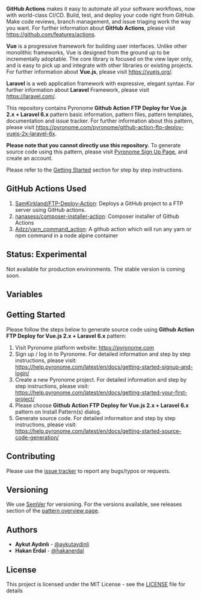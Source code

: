 **GitHub Actions** makes it easy to automate all your software workflows, now with world-class CI/CD. Build, test, and deploy your code right from GitHub. Make code reviews, branch management, and issue triaging work the way you want. For further information about **GitHub Actions**, please visit https://github.com/features/actions.

**Vue** is a progressive framework for building user interfaces. Unlike other monolithic frameworks, Vue is designed from the ground up to be incrementally adoptable. The core library is focused on the view layer only, and is easy to pick up and integrate with other libraries or existing projects. For further information about **Vue.js**, please visit https://vuejs.org/.

**Laravel** is a web application framework with expressive, elegant syntax. For further information about **Laravel** Framework, please visit https://laravel.com/.

This repository contains Pyronome **Github Action FTP Deploy for Vue.js 2.x + Laravel 6.x** pattern basic information, pattern files, pattern templates, documentation and issue tracker. For further information about this pattern, please visit https://pyronome.com/pyronome/github-action-ftp-deploy-vuejs-2x-laravel-6x.

**Please note that you cannot directly use this repository.** To generate source code using this pattern, please visit [Pyronome Sign Up Page](https://pyronome.com/builder/signup), and create an account.

Please refer to the [Getting Started](https://github.com/pyronome/pattern-adminlte-3x-vuejs-2x-laravel-6x#getting-started) section for step by step instructions.

## GitHub Actions Used

1. [SamKirkland/FTP-Deploy-Action](https://github.com/SamKirkland/FTP-Deploy-Action): Deploys a GitHub project to a FTP server using GitHub actions.
2. [nanasess/composer-installer-action](https://github.com/nanasess/composer-installer-action):  Composer installer of Github Actions
3. [Adzz/yarn_command_action](https://github.com/Adzz/yarn_command_action): A github action which will run any yarn or npm command in a node alpine container 

## Status: Experimental

Not available for production environments. The stable version is coming soon.

## Variables


## Getting Started

Please follow the steps below to generate source code using **Github Action FTP Deploy for Vue.js 2.x + Laravel 6.x** pattern:

1. Visit Pyronome platform website: https://pyronome.com
2. Sign up / log in to Pyronome. For detailed information and step by step instructions, please visit: https://help.pyronome.com/latest/en/docs/getting-started-signup-and-login/
3. Create a new Pyronome project. For detailed information and step by step instructions, please visit: https://help.pyronome.com/latest/en/docs/getting-started-your-first-project/
4. Please choose **Github Action FTP Deploy for Vue.js 2.x + Laravel 6.x** pattern on Install Pattern(s) dialog.
5. Generate source code. For detailed information and step by step instructions, please visit: https://help.pyronome.com/latest/en/docs/getting-started-source-code-generation/

## Contributing

Please use the [issue tracker](https://github.com/pyronome/pattern-github-action-ftp-deploy-vuejs-2x-laravel-6x/issues) to report any bugs/typos or requests.

## Versioning

We use [SemVer](http://semver.org/) for versioning. For the versions available, see releases section of the [pattern overview page](https://pyronome.com/pyronome/github-action-ftp-deploy-vuejs-2x-laravel-6x#Overview). 

## Authors

* **Aykut Aydınlı** - [@aykutaydinli](https://github.com/aykutaydinli)
* **Hakan Erdal** - [@hakanerdal](https://github.com/hakanerdal)

## License

This project is licensed under the MIT License - see the [LICENSE](https://github.com/pyronome/pattern-github-action-ftp-deploy-vuejs-2x-laravel-6x/blob/master/LICENSE) file for details
